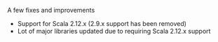 A few fixes and improvements

* Support for Scala 2.12.x (2.9.x support has been removed)
* Lot of major libraries updated due to requiring Scala 2.12.x support

[135]: https://github.com/dispatch/reboot/pull/135
